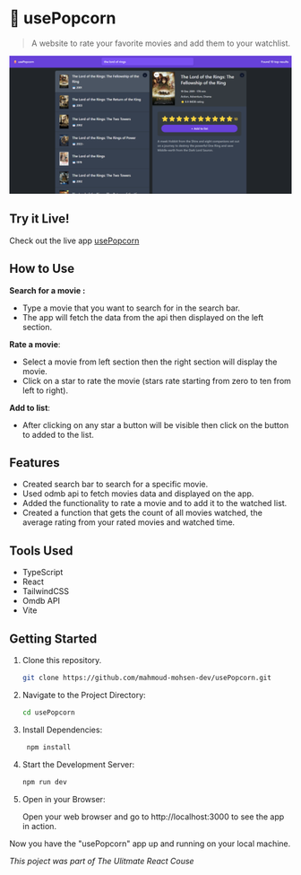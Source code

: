 # 🍿 usePopcorn

> A website to rate your favorite movies and add them to your watchlist.

<img src='./public/usePopcorn-preview.png'></img>

## Try it Live!

Check out the live app [usePopcorn](https://use-pop-corn-react.vercel.app/)

## How to Use

**Search for a movie :**

-   Type a movie that you want to search for in the search bar.
-   The app will fetch the data from the api then displayed on the left section.

**Rate a movie**:

-   Select a movie from left section then the right section will display the movie.
-   Click on a star to rate the movie (stars rate starting from zero to ten from left to right).

**Add to list**:

-   After clicking on any star a button will be visible then click on the button to added to the list.

## Features

-   Created search bar to search for a specific movie.
-   Used odmb api to fetch movies data and displayed on the app.
-   Added the functionality to rate a movie and to add it to the watched list.
-   Created a function that gets the count of all movies watched, the average rating from your rated movies and watched time.

## Tools Used

-   TypeScript
-   React
-   TailwindCSS
-   Omdb API
-   Vite

## Getting Started

1. Clone this repository.

    ```bash
    git clone https://github.com/mahmoud-mohsen-dev/usePopcorn.git
    ```

2. Navigate to the Project Directory:
    ```bash
    cd usePopcorn
    ```
3. Install Dependencies:

    ```bash
     npm install
    ```

4. Start the Development Server:

    ```bash
    npm run dev
    ```

5. Open in your Browser:

    Open your web browser and go to http://localhost:3000 to see the app in action.

Now you have the "usePopcorn" app up and running on your local machine.

_This poject was part of The Ulitmate React Couse_
